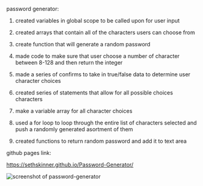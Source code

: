 password generator:

1) created variables in global scope to be called upon for user input

2) created arrays that contain all of the characters users can choose from

3) create function that will generate a random password

4) made code to make sure that user choose a number of character between 8-128 and then return the integer

5) made a series of confirms to take in true/false data to determine user character choices

6) created series of statements that allow for all possible choices characters

7) make a variable array for all character choices

8) used a for loop to loop through the entire list of characters selected and push a randomly generated asortment of them

9) created functions to return random password and add it to text area

github pages link:

https://sethskinner.github.io/Password-Generator/

![screenshot of password-generator](https://lh3.googleusercontent.com/ArP9jT3T5nEKetPQvmn5ZMvH5kwrA--z-LCbqgwxalLcKlLFun4-OUJ0w8Xg6qVIChO-hAvhrNnbFljTKY5JBY_8V-PyGIb-KDF5lhkMLNC2y72hb9VgJC1b3QQb4TaBWFe5q4xe_Flr25l-fnC7-X1KP4rByz5nZPIYadSzSY-NvNmL_JxVeoleVZSiVTiiRQ5dyYATQeRfBDUGSkouaIrDyhSsqsrwlGDTqKToVvAeqb2chgzNeuRtV25OP3ynnpovEK_0ocUHEMNEoGRD2BZouQkHFi6wwxvUQVpIldRlXfqKNSGfzEeZxn0Sak-ID8yE4LGjpYSznoZNQsDramsAB5q4gIsSTsJ2JucT8ANtVsZGqDo_1VPB-XNjx_i-5x1mlwIa7D1Uc5U1IW2uvCOoRatiIprgIs9_trju8j1nrUlPwRHfbAqghONFRZop6cvPNAY0enyo5IUwi4o87ll879avS2ucU4O3BsrwV3AO-xpWGRAn936HX7yqBW9emxoMk5B785LOv6YA3cX551AwuzioGBEXSDkn2X4ZyrRrXeMiB9zY-4MTAkWH3KnbhEcJ6uJjniPWNJ6_ZAdfa9XalAGd92vBWCA3ABRh7-46urTCLOZ7HVfYoMXbiLp3W60SM7tmzoMITdZjfKfTyOoKbRkjA3fYUBuTW_vDa15ekQenjbBAVvm3CwR2=w1723-h969-no?authuser=0)
